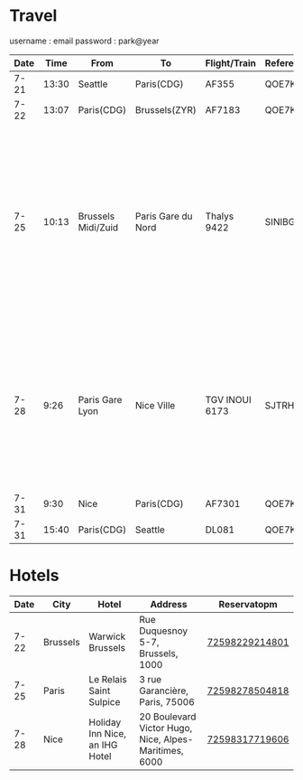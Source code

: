# Travel
username : email
password : park@year

|Date|Time|From|To|Flight/Train|Reference|Website|Tickets|
|-|-|-|-|-|-|-|-|
|7-21|13:30|Seattle|Paris(CDG)|AF355|QOE7KO|www.airfrance.us|[seazyr.pdf](https://github.com/amitdey1987/travel/files/11952795/seazyr.pdf)|
|7-22|13:07|Paris(CDG)|Brussels(ZYR)|AF7183|QOE7KO|www.airfrance.us|[seazyr.pdf](https://github.com/amitdey1987/travel/files/11952796/seazyr.pdf)|
|7-25|10:13|Brussels Midi/Zuid|Paris Gare du Nord|Thalys 9422|SINIBG|www.sncf-connect.com|[bruparamit.pdf](https://github.com/amitdey1987/travel/files/11952811/bruparamit.pdf) [bruparanu.pdf](https://github.com/amitdey1987/travel/files/11952812/bruparanu.pdf) <img width="151" alt="image" src="https://github.com/amitdey1987/travel/assets/35510446/607aebe0-ab49-4ea9-9558-737fe3402a3f"> <img width="153" alt="image" src="https://github.com/amitdey1987/travel/assets/35510446/0f19bd3c-e3c8-484d-aeea-1e8327c36e4e">|
|7-28|9:26|Paris Gare Lyon|Nice Ville|TGV INOUI 6173|SJTRHP|www.sncf-connect.com|[parnicamit.pdf](https://github.com/amitdey1987/travel/files/11952813/parnicamit.pdf) [parnicanu.pdf](https://github.com/amitdey1987/travel/files/11952814/parnicanu.pdf) <img width="130" alt="image" src="https://github.com/amitdey1987/travel/assets/35510446/bfa6a0fa-1600-4e81-b80b-b494bc23a048"> <img width="125" alt="image" src="https://github.com/amitdey1987/travel/assets/35510446/63bbdfd0-95c4-458f-b82f-fc3c5a14e527">|
|7-31|9:30|Nice|Paris(CDG)|AF7301|QOE7KO|www.airfrance.us|[ncesea.pdf](https://github.com/amitdey1987/travel/files/11952786/ncesea.pdf)|
|7-31|15:40|Paris(CDG)|Seattle|DL081|QOE7KO|www.airfrance.us|[ncesea.pdf](https://github.com/amitdey1987/travel/files/11952786/ncesea.pdf)|

# Hotels

|Date|City|Hotel|Address|Reservatopm
|-|-|-|-|-|
|7-22|Brussels|Warwick Brussels|Rue Duquesnoy 5-7, Brussels, 1000|[72598229214801](https://www.hotels.com/trips/egti-8UD-U0U-JRBQ/details/NzRhZGIzY2QtMGQyZC01YzY3LTliNGEtYjEzODJhYThhOWU5O2VkNzJmZjE1LTFhYWYtNGZhMy05YzU0LTllNzE3ZmZmMmM4NF8w?filter=1)
|7-25|Paris|Le Relais Saint Sulpice|3 rue Garancière, Paris, 75006|[72598278504818](https://www.hotels.com/trips/egti-8UD-U0U-JRBQ/details/YmI0ZjMwNTktNmZmMS01MTk0LWE1NGUtMzY0MDk3NWM5NjY5OzEzY2MxZGRkLWJhNjQtNGFmYS05NDU0LTM3NTQ1NWIwZjMzNF8w?filter=1)
|7-28|Nice|Holiday Inn Nice, an IHG Hotel|20 Boulevard Victor Hugo, Nice, Alpes-Maritimes, 6000|[72598317719606](https://www.hotels.com/trips/egti-YDG-PJS-4RK6/details/ZDViZTJiYjQtYTA5MC01MmZiLWEzZTItMmFmNjM3ZGQ1ZDliOzU4M2Q5NDZhLTMwMzYtNDc0Yy05YjAwLWEzOTY5ODU5YzUwYV8w?filter=1)
